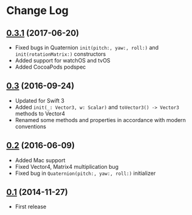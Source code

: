 # Change Log

## [0.3.1](https://github.com/nicklockwood/VectorMath/releases/tag/0.3.1) (2017-06-20)

- Fixed bugs in Quaternion `init(pitch:, yaw:, roll:)` and `init(rotationMatrix:)` constructors
- Added support for watchOS and tvOS
- Added CocoaPods podspec

## [0.3](https://github.com/nicklockwood/VectorMath/releases/tag/0.3) (2016-09-24)

- Updated for Swift 3
- Added `init(_: Vector3, w: Scalar)` and `toVector3() -> Vector3` methods to Vector4
- Renamed some methods and properties in accordance with modern conventions

## [0.2](https://github.com/nicklockwood/VectorMath/releases/tag/0.2) (2016-06-09)

- Added Mac support
- Fixed Vector4, Matrix4 multiplication bug
- Fixed bug in `Quaternion(pitch:, yaw:, roll:)` initializer

## [0.1](https://github.com/nicklockwood/VectorMath/releases/tag/0.1) (2014-11-27)

- First release
